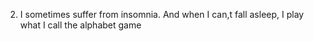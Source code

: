 2. I sometimes suffer from insomnia. And when I can,t fall asleep, I play what I call the alphabet game
